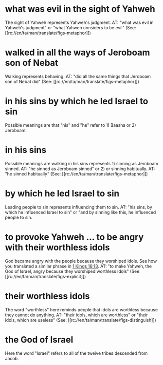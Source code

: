 # what was evil in the sight of Yahweh

The sight of Yahweh represents Yahweh's judgment. AT: "what was evil in Yahweh's judgment" or "what Yahweh considers to be evil" (See: [[rc://en/ta/man/translate/figs-metaphor]])

# walked in all the ways of Jeroboam son of Nebat

Walking represents behaving. AT: "did all the same things that Jeroboam son of Nebat did" (See: [[rc://en/ta/man/translate/figs-metaphor]])

# in his sins by which he led Israel to sin

Possible meanings are that "his" and "he" refer to 1) Baasha or 2) Jeroboam.

# in his sins

Possible meanings are walking in his sins represents 1) sinning as Jeroboam sinned. AT: "he sinned as Jeroboam sinned" or 2) or sinning habitually. AT: "he sinned habitually" (See: [[rc://en/ta/man/translate/figs-metaphor]])

# by which he led Israel to sin

Leading people to sin represents influencing them to sin. AT: "his sins, by which he influenced Israel to sin" or "and by sinning like this, he influenced people to sin.

# to provoke Yahweh ... to be angry with their worthless idols

God became angry with the people because they worshiped idols. See how you translated a similar phrase in [1 Kings 16:13](./11.md). AT: "to make Yahweh, the God of Israel, angry because they worshiped worthless idols" (See: [[rc://en/ta/man/translate/figs-explicit]])

# their worthless idols

The word "worthless" here reminds people that idols are worthless because they cannot do anything. AT: "their idols, which are worthless" or "their idols, which are useless" (See: [[rc://en/ta/man/translate/figs-distinguish]])

# the God of Israel

Here the word "Israel" refers to all of the twelve tribes descended from Jacob.